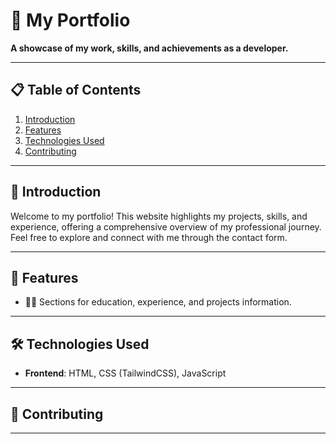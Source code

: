 # 📁 My Portfolio

**A showcase of my work, skills, and achievements as a developer.**

---

## 📋 Table of Contents

1. [Introduction](#introduction)
2. [Features](#features)
3. [Technologies Used](#technologies-used)
4. [Contributing](#contributing)

---

## 🚀 Introduction

Welcome to my portfolio! This website highlights my projects, skills, and experience, offering a comprehensive overview of my professional journey. Feel free to explore and connect with me through the contact form.

---

## 🌟 Features

- 🧑‍💻 Sections for education, experience, and projects information.

---

## 🛠️ Technologies Used

- **Frontend**: HTML, CSS (TailwindCSS), JavaScript

---

## 🔗 Contributing

---
